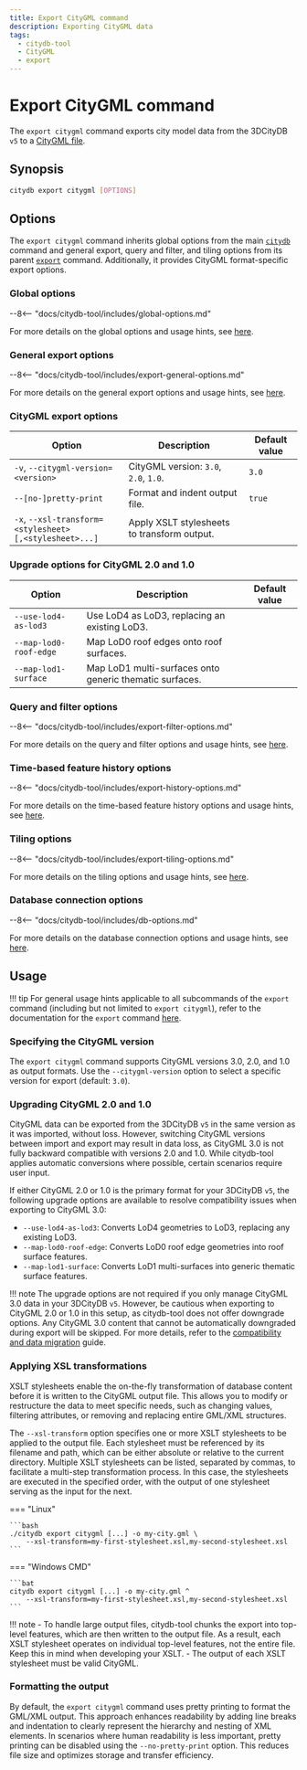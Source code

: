 ```yaml
---
title: Export CityGML command
description: Exporting CityGML data
tags:
  - citydb-tool
  - CityGML
  - export
---
```


# Export CityGML command

The `export citygml` command exports city model data from the 3DCityDB `v5` to a [CityGML file](https://www.ogc.org/publications/standard/citygml/).

## Synopsis

```bash
citydb export citygml [OPTIONS]
```

## Options

The `export citygml` command inherits global options from the main [`citydb`](cli.md) command and general export, query
and filter, and tiling options from its parent [`export`](export.md) command. Additionally, it provides CityGML
format-specific export options.

### Global options

--8<-- "docs/citydb-tool/includes/global-options.md"

For more details on the global options and usage hints, see [here](cli.md#options).

### General export options

--8<-- "docs/citydb-tool/includes/export-general-options.md"

For more details on the general export options and usage hints, see [here](export.md#general-export-options).

### CityGML export options

| Option                                                                       | Description                                 | Default value |
|------------------------------------------------------------------------------|---------------------------------------------|---------------|
| `-v`, `--citygml-version=<version>`                                          | CityGML version: `3.0`, `2.0`, `1.0`.       | `3.0`         |
| `--[no-]pretty-print`                                                        | Format and indent output file.              | `true`        |
| `-x`, <code>--xsl-transform=&lt;stylesheet><br/>[,&lt;stylesheet>...]</code> | Apply XSLT stylesheets to transform output. |               |

### Upgrade options for CityGML 2.0 and 1.0

| Option                 | Description                                             | Default value |
|------------------------|---------------------------------------------------------|---------------|
| `--use-lod4-as-lod3`   | Use LoD4 as LoD3, replacing an existing LoD3.           |               |
| `--map-lod0-roof-edge` | Map LoD0 roof edges onto roof surfaces.                 |               |
| `--map-lod1-surface`   | Map LoD1 multi-surfaces onto generic thematic surfaces. |               |

### Query and filter options

--8<-- "docs/citydb-tool/includes/export-filter-options.md"

For more details on the query and filter options and usage hints, see [here](export.md#query-and-filter-options).

### Time-based feature history options

--8<-- "docs/citydb-tool/includes/export-history-options.md"

For more details on the time-based feature history options and usage hints, see [here](export.md#time-based-feature-history-options).

### Tiling options

--8<-- "docs/citydb-tool/includes/export-tiling-options.md"

For more details on the tiling options and usage hints, see [here](export.md#tiling-options).

### Database connection options

--8<-- "docs/citydb-tool/includes/db-options.md"

For more details on the database connection options and usage hints, see [here](database.md).

## Usage

!!! tip
    For general usage hints applicable to all subcommands of the `export` command (including but not limited to
    `export citygml`), refer to the documentation for the `export` command [here](export.md#usage).

### Specifying the CityGML version

The `export citygml` command supports CityGML versions 3.0, 2.0, and 1.0 as output formats. Use the `--citygml-version`
option to select a specific version for export (default: `3.0`).

### Upgrading CityGML 2.0 and 1.0

CityGML data can be exported from the 3DCityDB `v5` in the same version as it was imported, without loss. However,
switching CityGML versions between import and export may result in data loss, as CityGML 3.0 is not fully backward
compatible with versions 2.0 and 1.0. While citydb-tool applies automatic conversions where possible, certain
scenarios require user input.

If either CityGML 2.0 or 1.0 is the primary format for your 3DCityDB `v5`, the following upgrade options are
available to resolve compatibility issues when exporting to CityGML 3.0:

- `--use-lod4-as-lod3`: Converts LoD4 geometries to LoD3, replacing any existing LoD3.
- `--map-lod0-roof-edge`: Converts LoD0 roof edge geometries into roof surface features.
- `--map-lod1-surface`: Converts LoD1 multi-surfaces into generic thematic surface features.

!!! note
    The upgrade options are not required if you only manage CityGML 3.0 data in your 3DCityDB `v5`. However,
    be cautious when exporting to CityGML 2.0 or 1.0 in this setup, as citydb-tool does not offer downgrade options. Any
    CityGML 3.0 content that cannot be automatically downgraded during export will be skipped. For more details, refer to
    the [compatibility and data migration](../compatibility.md) guide.

### Applying XSL transformations

XSLT stylesheets enable the on-the-fly transformation of database content before it is written to the CityGML output file.
This allows you to modify or restructure the data to meet specific needs, such as changing values, filtering attributes,
or removing and replacing entire GML/XML structures.

The `--xsl-transform` option specifies one or more XSLT stylesheets to be applied to the output file. Each stylesheet must
be referenced by its filename and path, which can be either absolute or relative to the current directory. Multiple XSLT
stylesheets can be listed, separated by commas, to facilitate a multi-step transformation process. In this case, the
stylesheets are executed in the specified order, with the output of one stylesheet serving as the input for the next.

=== "Linux"

    ```bash
    ./citydb export citygml [...] -o my-city.gml \
        --xsl-transform=my-first-stylesheet.xsl,my-second-stylesheet.xsl
    ```

=== "Windows CMD"

    ```bat
    citydb export citygml [...] -o my-city.gml ^
        --xsl-transform=my-first-stylesheet.xsl,my-second-stylesheet.xsl
    ```

!!! note
    - To handle large output files, citydb-tool chunks the export into top-level features, which are then written
      to the output file. As a result, each XSLT stylesheet operates on individual top-level features, not the entire file.
      Keep this in mind when developing your XSLT.
    - The output of each XSLT stylesheet must be valid CityGML.

### Formatting the output

By default, the `export citygml` command uses pretty printing to format the GML/XML output. This approach enhances
readability by adding line breaks and indentation to clearly represent the hierarchy and nesting of XML elements. In
scenarios where human readability is less important, pretty printing can be disabled using the `--no-pretty-print` option.
This reduces file size and optimizes storage and transfer efficiency.